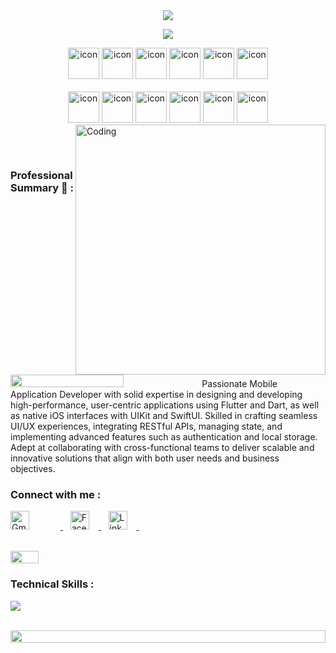 
<div align="center">
<img src="https://readme-typing-svg.herokuapp.com/?color=6FDA44&size=40&center=true&vCenter=true&width=1000&height=50&lines=Hi+👋+I+am+Mohamed;Mobile+Application+Developer;Freelancer">
</div>

  <p align="center"> 
 <img src="https://komarev.com/ghpvc/?username=Mohamed2222286&color=blueviolet" /> 
    
</p>
 <div align="center">
  <img src="https://techstack-generator.vercel.app/java-icon.svg" alt="icon" width="50" height="50" />
  <img src="https://techstack-generator.vercel.app/python-icon.svg" alt="icon" width="50" height="50" />
  <img src="https://techstack-generator.vercel.app/ts-icon.svg" alt="icon" width="50" height="50" />
  <img src="https://techstack-generator.vercel.app/js-icon.svg" alt="icon"width="50" height="50" />
  <img src="https://techstack-generator.vercel.app/react-icon.svg" alt="icon" width="50" height="50" />
 <img src="https://techstack-generator.vercel.app/mysql-icon.svg" alt="icon" width="50" height="50" />
</div>

<br>

<div align="center">
  <img src="https://techstack-generator.vercel.app/docker-icon.svg" alt="icon" width="50" height="50" />
  <img src="https://techstack-generator.vercel.app/aws-icon.svg" alt="icon" width="50" height="50" />
  <img src="https://techstack-generator.vercel.app/github-icon.svg" alt="icon" width="50" height="50" />
  <img src="https://techstack-generator.vercel.app/prettier-icon.svg" alt="icon" width="50" height="50" />
  <img src="https://techstack-generator.vercel.app/restapi-icon.svg" alt="icon" width="50" height="50" />
  <img src="https://techstack-generator.vercel.app/graphql-icon.svg" alt="icon" width="50" height="50" />
</div>

<img align="right" alt="Coding" width="400" src="https://user-images.githubusercontent.com/74038190/229223263-cf2e4b07-2615-4f87-9c38-e37600f8381a.gif">

<br> <br>

<h3 align="left"> Professional Summary 💼 :</h3>
<img src="https://i.imgur.com/dBaSKWF.gif" height="20" width="60%">
Passionate Mobile Application Developer with solid expertise in designing and developing high-performance, user-centric
applications using Flutter and Dart, as well as native iOS interfaces with UIKit and SwiftUI. Skilled in crafting seamless UI/UX
experiences, integrating RESTful APIs, managing state, and implementing advanced features such as authentication and local
storage. Adept at collaborating with cross-functional teams to deliver scalable and innovative solutions that align with both user
needs and business objectives.

<br>
<h3 align="left">Connect with me :</h3>

<p align="left">

  <!-- Gmail -->
  <a href="mailto:mohamedabdelkareem531@gmail.com" target="_blank">
    <img src="https://upload.wikimedia.org/wikipedia/commons/thumb/7/7e/Gmail_icon_%282020%29.svg/48px-Gmail_icon_%282020%29.svg.png" height="30" alt="Gmail" style="margin-right: 50px;" />
  </a>&nbsp;&nbsp;

  <!-- Facebook -->
  <a href="https://www.facebook.com/share/1BqFXypBx1/?mibextid=wwXIfr" target="_blank">
    <img src="https://upload.wikimedia.org/wikipedia/commons/5/51/Facebook_f_logo_%282019%29.svg" height="30" alt="Facebook" style="margin-right: 15px;" />
  </a>&nbsp;&nbsp;

  <!-- LinkedIn -->
  <a href="https://www.linkedin.com/in/mohamed-abd-el-kareem-607507224?utm_source=share&utm_campaign=share_via&utm_content=profile&utm_medium=ios_app" target="_blank">
    <img src="https://upload.wikimedia.org/wikipedia/commons/8/81/LinkedIn_icon.svg" height="30" alt="LinkedIn" style="margin-right: 15px;" />
  </a>&nbsp;&nbsp;
</p>

<br>

<img src="https://i.imgur.com/dBaSKWF.gif" height="20" width="30%">

<h3 align="left">Technical Skills :</h3>

<p align="left">
  <a href="https://skillicons.dev">
    <img src="https://skillicons.dev/icons?i=dart,swift,java,py,flutter,firebase,supabase,mysql,azure,docker,git,github,androidstudio,vscode,figma,idea,postman,linux" />
  </a>
</p>

<br/>
<img src="https://i.imgur.com/dBaSKWF.gif" height="20" width="100%">
